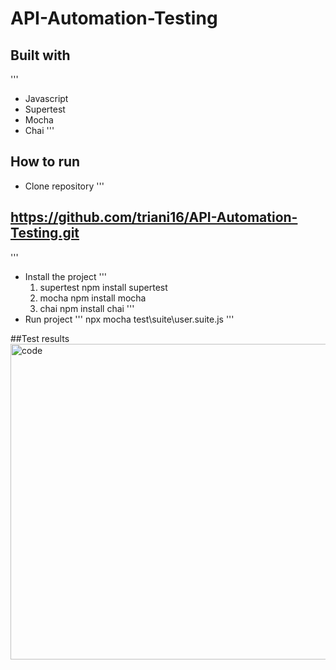 # API-Automation-Testing
## Built with
'''
- Javascript
- Supertest
- Mocha
- Chai
'''

## How to run
- Clone repository
'''
## https://github.com/triani16/API-Automation-Testing.git
'''
- Install the project
'''
  1. supertest
    npm install supertest
  2. mocha
    npm install mocha
  3. chai
    npm install chai
'''
- Run project
'''
npx mocha test\suite\user.suite.js
'''

##Test results
<img width="505" alt="code" src="https://github.com/triani16/API-Automation-Testing/assets/67509994/8469e0b1-3ba1-4ca4-9f0a-f9cfb0bc2028">


